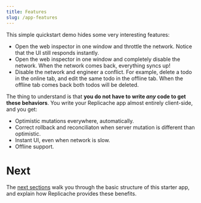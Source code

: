 ```yaml
---
title: Features
slug: /app-features
---
```


This simple quickstart demo hides some very interesting features:

- Open the web inspector in one window and throttle the network. Notice that the UI still responds instantly.
- Open the web inspector in one window and completely disable the network. When the network comes back, everything syncs up!
- Disable the network and engineer a conflict. For example, delete a todo in the online tab, and edit the same todo in the offline tab. When the offline tab comes back both todos will be deleted.

The thing to understand is that **you do not have to write _any_ code to get these behaviors**. You write your Replicache app almost entirely client-side, and you get:

- Optimistic mutations everywhere, automatically.
- Correct rollback and reconciliaton when server mutation is different than optimistic.
- Instant UI, even when network is slow.
- Offline support.

# Next

The [next sections](/app-structure) walk you through the basic structure of this starter app, and explain how Replicache provides these benefits.
